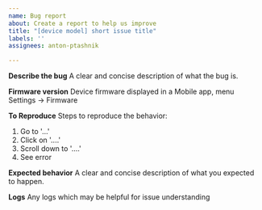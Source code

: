 ```yaml
---
name: Bug report
about: Create a report to help us improve
title: "[device model] short issue title"
labels: ''
assignees: anton-ptashnik

---
```


**Describe the bug**
A clear and concise description of what the bug is.

**Firmware version**
Device firmware displayed in a Mobile app, menu Settings -> Firmware

**To Reproduce**
Steps to reproduce the behavior:
1. Go to '...'
2. Click on '....'
3. Scroll down to '....'
4. See error

**Expected behavior**
A clear and concise description of what you expected to happen.

**Logs**
Any logs which may be helpful for issue understanding
